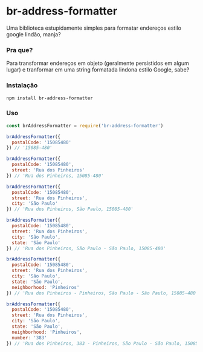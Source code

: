 # br-address-formatter

Uma biblioteca estupidamente simples para formatar endereços estilo google lindão, manja?

### Pra que?

Para transformar endereços em objeto (geralmente persistidos em algum lugar) e tranformar em uma string formatada lindona estilo Google, sabe? 

### Instalação 

```shell
npm install br-address-formatter
```

### Uso

```javascript
const brAddressFormatter = require('br-address-formatter')

brAddressFormatter({ 
  postalCode: '15085480'
}) // '15085-480'

brAddressFormatter({ 
  postalCode: '15085480', 
  street: 'Rua dos Pinheiros'
}) // 'Rua dos Pinheiros, 15085-480'

brAddressFormatter({ 
  postalCode: '15085480', 
  street: 'Rua dos Pinheiros',
  city: 'São Paulo'
}) // 'Rua dos Pinheiros, São Paulo, 15085-480'

brAddressFormatter({ 
  postalCode: '15085480', 
  street: 'Rua dos Pinheiros',
  city: 'São Paulo',
  state: 'São Paulo'
}) // 'Rua dos Pinheiros, São Paulo - São Paulo, 15085-480'

brAddressFormatter({ 
  postalCode: '15085480', 
  street: 'Rua dos Pinheiros',
  city: 'São Paulo',
  state: 'São Paulo',
  neighborhood: 'Pinheiros'
}) // 'Rua dos Pinheiros - Pinheiros, São Paulo - São Paulo, 15085-480'

brAddressFormatter({ 
  postalCode: '15085480', 
  street: 'Rua dos Pinheiros',
  city: 'São Paulo',
  state: 'São Paulo',
  neighborhood: 'Pinheiros',
  number: '383'
}) // 'Rua dos Pinheiros, 383 - Pinheiros, São Paulo - São Paulo, 15085-480'

```